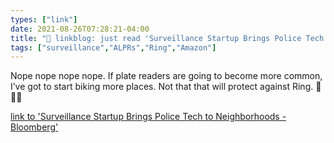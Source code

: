```yaml
---
types: ["link"]
date: 2021-08-26T07:28:21-04:00
title: "🔗 linkblog: just read 'Surveillance Startup Brings Police Tech to Neighborhoods - Bloomberg'"
tags: ["surveillance","ALPRs","Ring","Amazon"]
---
```

Nope nope nope nope. If plate readers are going to become more common, I’ve got to start biking more places. Not that that will protect against Ring. 🤮🤮🤮
 
[link to 'Surveillance Startup Brings Police Tech to Neighborhoods - Bloomberg'](https://www.bloomberg.com/news/features/2021-08-04/surveillance-startup-brings-police-tech-to-neighborhoods)
